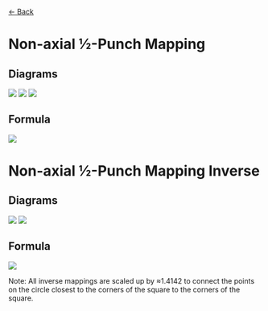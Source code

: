 [<- Back](https://github.com/Kuuuube/Circular_Area/blob/main/wiki/mappings_index.md)

# Non-axial ½-Punch Mapping

## Diagrams
![](https://raw.githubusercontent.com/Kuuuube/Circular_Area/main/wiki/images/mappings/square_non_axial_half_punch_mapping_circle_grid_thick_checkerboard.png)
![](https://raw.githubusercontent.com/Kuuuube/Circular_Area/main/wiki/images/mappings/square_non_axial_half_punch_mapping_square_grid_thick_checkerboard.png)
![](https://raw.githubusercontent.com/Kuuuube/Circular_Area/main/wiki/images/mappings/square_non_axial_half_punch_mapping_dot_grid_circle_rgb_gradient_circle.png)

## Formula
![](https://raw.githubusercontent.com/Kuuuube/Circular_Area/main/wiki/images/formulas/non_axial_half_punch_mapping_formula.png)




# Non-axial ½-Punch Mapping Inverse

## Diagrams
![](https://raw.githubusercontent.com/Kuuuube/Circular_Area/main/wiki/images/mappings/circle_non_axial_half_punch_mapping_square_grid_circle_thick_checkerboard.png)
![](https://raw.githubusercontent.com/Kuuuube/Circular_Area/main/wiki/images/mappings/circle_non_axial_half_punch_mapping_dot_grid_square_rgb_gradient.png)

## Formula
![](https://raw.githubusercontent.com/Kuuuube/Circular_Area/main/wiki/images/formulas/non_axial_half_punch_mapping_inverse_formula.png)

Note: All inverse mappings are scaled up by ≈1.4142 to connect the points on the circle closest to the corners of the square to the corners of the square.